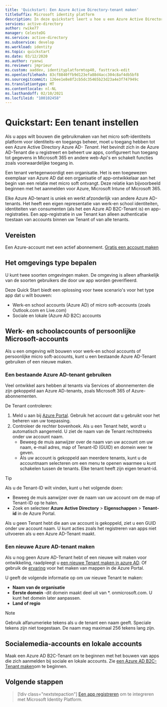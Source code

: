 ```yaml
---
title: 'Quickstart: Een Azure Active Directory-tenant maken'
titleSuffix: Microsoft identity platform
description: In deze quickstart leert u hoe u een Azure Active Directory-Tenant kunt maken voor het ontwikkelen van toepassingen die gebruikmaken van het Microsoft Identity-platform voor verificatie en autorisatie.
services: active-directory
author: rwike77
manager: CelesteDG
ms.service: active-directory
ms.subservice: develop
ms.workload: identity
ms.topic: quickstart
ms.date: 03/12/2020
ms.author: ryanwi
ms.reviewer: jmprieur
ms.custom: aaddev, identityplatformtop40, fasttrack-edit
ms.openlocfilehash: 83cf8840ffb9d123efa88d4acc304c8af4db5bf8
ms.sourcegitcommit: 126ee1e8e8f2cb5dc35465b23d23a4e3f747949c
ms.translationtype: MT
ms.contentlocale: nl-NL
ms.lasthandoff: 02/10/2021
ms.locfileid: "100102458"
---
```

# <a name="quickstart-set-up-a-tenant"></a>Quickstart: Een tenant instellen

Als u apps wilt bouwen die gebruikmaken van het micro soft-identiteits platform voor identiteits-en toegangs beheer, moet u toegang hebben tot een Azure Active Directory Azure AD- *Tenant*. Het bevindt zich in de Azure AD-Tenant die u registreert en beheert uw apps, configureert hun toegang tot gegevens in Microsoft 365 en andere web-Api's en schakelt functies zoals voorwaardelijke toegang in.

Een tenant vertegenwoordigt een organisatie. Het is een toegewezen exemplaar van Azure AD dat een organisatie of app-ontwikkelaar aan het begin van een relatie met micro soft ontvangt. Deze relatie kan bijvoorbeeld beginnen met het aanmelden voor Azure, Microsoft Intune of Microsoft 365.

Elke Azure AD-tenant is uniek en werkt afzonderlijk van andere Azure AD-tenants. Het heeft een eigen representatie van werk-en school identiteiten, identiteiten van consumenten (als het een Azure AD B2C-Tenant is) en app-registraties. Een app-registratie in uw Tenant kan alleen authenticatie toestaan van accounts binnen uw Tenant of van alle tenants.

## <a name="prerequisites"></a>Vereisten

Een Azure-account met een actief abonnement. [Gratis een account maken](https://azure.microsoft.com/free/?WT.mc_id=A261C142F)

## <a name="determining-the-environment-type"></a>Het omgevings type bepalen

U kunt twee soorten omgevingen maken. De omgeving is alleen afhankelijk van de soorten gebruikers die door uw app worden geverifieerd. 

Deze Quick Start biedt een oplossing voor twee scenario's voor het type app dat u wilt bouwen:

* Werk-en school accounts (Azure AD) of micro soft-accounts (zoals Outlook.com en Live.com)
* Sociale en lokale (Azure AD B2C) accounts

## <a name="work-and-school-accounts-or-personal-microsoft-accounts"></a>Werk- en schoolaccounts of persoonlijke Microsoft-accounts

Als u een omgeving wilt bouwen voor werk-en school accounts of persoonlijke micro soft-accounts, kunt u een bestaande Azure AD-Tenant gebruiken of een nieuwe maken.
### <a name="use-an-existing-azure-ad-tenant"></a>Een bestaande Azure AD-tenant gebruiken

Veel ontwikkel aars hebben al tenants via Services of abonnementen die zijn gekoppeld aan Azure AD-tenants, zoals Microsoft 365 of Azure-abonnementen.

De Tenant controleren:

1. Meld u aan bij <a href="https://portal.azure.com/" target="_blank">Azure Portal</a>. Gebruik het account dat u gebruikt voor het beheren van uw toepassing.
1. Controleer de rechter bovenhoek. Als u een Tenant hebt, wordt u automatisch aangemeld. U ziet de naam van de Tenant rechtstreeks onder uw account naam.
   * Beweeg de muis aanwijzer over de naam van uw account om uw naam, e-mail adres, map of Tenant-ID (GUID) en domein weer te geven.
   * Als uw account is gekoppeld aan meerdere tenants, kunt u de accountnaam selecteren om een menu te openen waarmee u kunt schakelen tussen de tenants. Elke tenant heeft zijn eigen tenant-id.

> [!TIP]
> Als u de Tenant-ID wilt vinden, kunt u het volgende doen:
> * Beweeg de muis aanwijzer over de naam van uw account om de map of Tenant-ID op te halen.
> * Zoek en selecteer **Azure Active Directory**  >  **Eigenschappen**  >  **Tenant-id** in de Azure Portal.

Als u geen Tenant hebt die aan uw account is gekoppeld, ziet u een GUID onder uw account naam. U kunt acties zoals het registreren van apps niet uitvoeren als u een Azure AD-Tenant maakt.

### <a name="create-a-new-azure-ad-tenant"></a>Een nieuwe Azure AD-tenant maken

Als u nog geen Azure AD-Tenant hebt of een nieuwe wilt maken voor ontwikkeling, raadpleegt u [een nieuwe Tenant maken in azure AD](../fundamentals/active-directory-access-create-new-tenant.md). Of gebruik de [ervaring](https://portal.azure.com/#create/Microsoft.AzureActiveDirectory) voor het maken van mappen in de Azure Portal. 

U geeft de volgende informatie op om uw nieuwe Tenant te maken:

- **Naam van de organisatie**
- **Eerste domein** -dit domein maakt deel uit van *. onmicrosoft.com. U kunt het domein later aanpassen.
- **Land of regio**

> [!NOTE]
> Gebruik alfanumerieke tekens als u de tenant een naam geeft. Speciale tekens zijn niet toegestaan. De naam mag maximaal 256 tekens lang zijn.

## <a name="social-and-local-accounts"></a>Socialemedia-accounts en lokale accounts

Maak een Azure AD B2C-Tenant om te beginnen met het bouwen van apps die zich aanmelden bij sociale en lokale accounts. Zie [een Azure AD B2C-Tenant maken](../../active-directory-b2c/tutorial-create-tenant.md)om te beginnen.

## <a name="next-steps"></a>Volgende stappen

> [!div class="nextstepaction"]
> [Een app registreren](quickstart-register-app.md) om te integreren met Microsoft Identity Platform.
